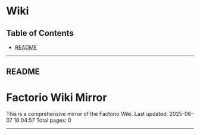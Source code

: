 # Wiki

## Table of Contents

- [README](#readme)

---

## README

# Factorio Wiki Mirror

This is a comprehensive mirror of the Factorio Wiki.
Last updated: 2025-06-07 18:04:57
Total pages: 0

---

